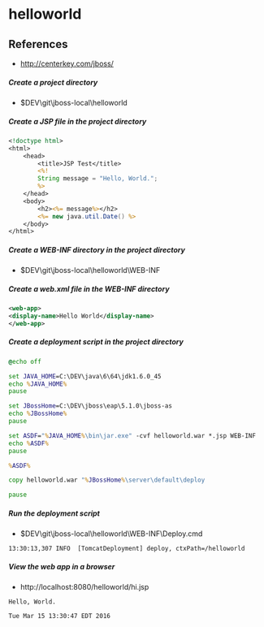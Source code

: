 # helloworld

## References
* http://centerkey.com/jboss/

##### Create a project directory
* $DEV\git\jboss-local\helloworld

##### Create a JSP file in the project directory
```jsp
<!doctype html> 
<html> 
	<head> 
		<title>JSP Test</title> 
		<%! 
		String message = "Hello, World."; 
		%> 
	</head> 
	<body> 
		<h2><%= message%></h2> 
		<%= new java.util.Date() %> 
	</body> 
</html> 
```
##### Create a WEB-INF directory in the project directory
* $DEV\git\jboss-local\helloworld\WEB-INF

##### Create a web.xml file in the WEB-INF directory
```xml
<web-app> 
<display-name>Hello World</display-name> 
</web-app> 
```

##### Create a deployment script in the project directory
```bat
@echo off 

set JAVA_HOME=C:\DEV\java\6\64\jdk1.6.0_45
echo %JAVA_HOME%
pause

set JBossHome=C:\DEV\jboss\eap\5.1.0\jboss-as
echo %JBossHome%
pause

set ASDF="%JAVA_HOME%\bin\jar.exe" -cvf helloworld.war *.jsp WEB-INF 
echo %ASDF%
pause

%ASDF%

copy helloworld.war "%JBossHome%\server\default\deploy

pause 
```

##### Run the deployment script
* $DEV\git\jboss-local\helloworld\WEB-INF\Deploy.cmd
```
13:30:13,307 INFO  [TomcatDeployment] deploy, ctxPath=/helloworld
```

##### View the web app in a browser
* http://localhost:8080/helloworld/hi.jsp
```
Hello, World.

Tue Mar 15 13:30:47 EDT 2016
```

